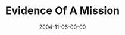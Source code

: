 ---
layout: message
category: message
series: "CSI"
title: "Evidence Of A Mission"
date: 2004-11-06-00-00
message_id: 146
audio: "http://s3.amazonaws.com/crossroads-media/media/legacy/mp3/CSI_02_11-06-04_Evidence_Of_A_Mission.mp3"
audio-duration: "39:29"
explicit: "N"
---